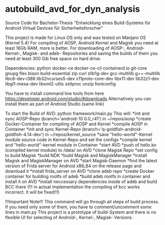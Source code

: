 # autobuild_avd_for_dyn_analysis
Source Code for Bachelor-Thesis "Entwicklung eines Build-Systems für Android Virtual Devices für Sicherheitsforscher"

This project is made for Linux OS only and was tested on Manjaro OS (Kernel 5.4)
For compiling of AOSP, Android Kernel and Magisk you need at least 16Gb RAM, more is better. For downloading of AOSP-, Android-Kernel-, Magisk- and adeb- Repositories and saving the builds of them you need at least 300 Gib free space on hard drive. 

Dependencies:
python
docker-ce docker-ce-cli containerd.io
git-core gnupg flex bison build-essential zip curl zlib1g-dev gcc-multilib g++-multilib libc6-dev-i386 lib32ncurses5-dev x11proto-core-dev libx11-dev lib32z1-dev libgl1-mesa-dev libxml2-utils xsltproc unzip fontconfig

You have to install command line tools from here https://developer.android.com/studio/#downloads 
Alternatively you can install them as part of Android Studio (same link)

To start the Build of AVD: python framework/main.py
This will:
  *init and sync AOSP-Repo (branch='android-10.0.0_r41') in ~/repos/aosp
  *create Docker-Container for compiling of AOSP and Kernel
  *compile AOSP in Container
  *init and sync Kernel-Repo (branch='q-goldfish-android-goldfish-4.14-dev') in ~/repos/kernel_source
  *save "hello-world"-Kernel module source code in Kernel-Repo and set the configs
  *compile kernel and "hello-world"-kernel module in Container
  *start AVD
  *push of hello.ko (compiled kernel module) to /data/ on AVD
  *clone Magisk Repo
  *set config to build Magisk
  *build NDK
  *build Magisk and MagiskManager
  *install Magisk and MagiskManager on AVD
  *start Magisk-Daemon
  *find the latest version of Frida server for Android x86_64 on the release page and download it
  *install frida_server on AVD
  *clone adeb repo
  *create Docker container for building rootfs of adeb
  *build adeb rootfs in container and install it on AVD
  *install neccessary dependencies inside of adeb and build BCC there (!!! in actual implementation the compiling of bcc works incorrect. It will be fixed!!!)
  
!!!Important Note!!! This command will go through all steps of build process. If you need only some of them, you have to comment/uncomment some lines in main.py
This project is a prototype of build-System and there is no flexible UI for selecting of Android-, Kernel-, Magisk- Versions.  
